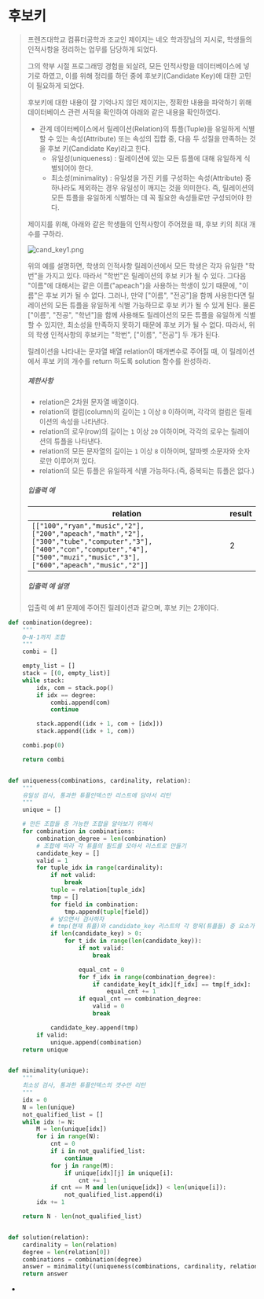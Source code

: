 # 후보키

> 프렌즈대학교 컴퓨터공학과 조교인 제이지는 네오 학과장님의 지시로, 학생들의 인적사항을 정리하는 업무를 담당하게 되었다.
>
> 그의 학부 시절 프로그래밍 경험을 되살려, 모든 인적사항을 데이터베이스에 넣기로 하였고, 이를 위해 정리를 하던 중에 후보키(Candidate Key)에 대한 고민이 필요하게 되었다.
>
> 후보키에 대한 내용이 잘 기억나지 않던 제이지는, 정확한 내용을 파악하기 위해 데이터베이스 관련 서적을 확인하여 아래와 같은 내용을 확인하였다.
>
> - 관계 데이터베이스에서 릴레이션(Relation)의 튜플(Tuple)을 유일하게 식별할 수 있는 속성(Attribute) 또는 속성의 집합 중, 다음 두 성질을 만족하는 것을 후보 키(Candidate Key)라고 한다.
>   - 유일성(uniqueness) : 릴레이션에 있는 모든 튜플에 대해 유일하게 식별되어야 한다.
>   - 최소성(minimality) : 유일성을 가진 키를 구성하는 속성(Attribute) 중 하나라도 제외하는 경우 유일성이 깨지는 것을 의미한다. 즉, 릴레이션의 모든 튜플을 유일하게 식별하는 데 꼭 필요한 속성들로만 구성되어야 한다.
>
> 제이지를 위해, 아래와 같은 학생들의 인적사항이 주어졌을 때, 후보 키의 최대 개수를 구하라.
>
> ![cand_key1.png](https://grepp-programmers.s3.amazonaws.com/files/production/f1a3a40ede/005eb91e-58e5-4109-9567-deb5e94462e3.jpg)
>
> 위의 예를 설명하면, 학생의 인적사항 릴레이션에서 모든 학생은 각자 유일한 "학번"을 가지고 있다. 따라서 "학번"은 릴레이션의 후보 키가 될 수 있다.
> 그다음 "이름"에 대해서는 같은 이름("apeach")을 사용하는 학생이 있기 때문에, "이름"은 후보 키가 될 수 없다. 그러나, 만약 ["이름", "전공"]을 함께 사용한다면 릴레이션의 모든 튜플을 유일하게 식별 가능하므로 후보 키가 될 수 있게 된다.
> 물론 ["이름", "전공", "학년"]을 함께 사용해도 릴레이션의 모든 튜플을 유일하게 식별할 수 있지만, 최소성을 만족하지 못하기 때문에 후보 키가 될 수 없다.
> 따라서, 위의 학생 인적사항의 후보키는 "학번", ["이름", "전공"] 두 개가 된다.
>
> 릴레이션을 나타내는 문자열 배열 relation이 매개변수로 주어질 때, 이 릴레이션에서 후보 키의 개수를 return 하도록 solution 함수를 완성하라.
>
> ##### 제한사항
>
> - relation은 2차원 문자열 배열이다.
> - relation의 컬럼(column)의 길이는 `1` 이상 `8` 이하이며, 각각의 컬럼은 릴레이션의 속성을 나타낸다.
> - relation의 로우(row)의 길이는 `1` 이상 `20` 이하이며, 각각의 로우는 릴레이션의 튜플을 나타낸다.
> - relation의 모든 문자열의 길이는 `1` 이상 `8` 이하이며, 알파벳 소문자와 숫자로만 이루어져 있다.
> - relation의 모든 튜플은 유일하게 식별 가능하다.(즉, 중복되는 튜플은 없다.)
>
> ##### 입출력 예
>
> | relation                                                     | result |
> | ------------------------------------------------------------ | ------ |
> | `[["100","ryan","music","2"],["200","apeach","math","2"],["300","tube","computer","3"],["400","con","computer","4"],["500","muzi","music","3"],["600","apeach","music","2"]]` | 2      |
>
> ##### 입출력 예 설명
>
> 입출력 예 #1
> 문제에 주어진 릴레이션과 같으며, 후보 키는 2개이다.



```python
def combination(degree):
    """
    0~N-1까지 조합
    """
    combi = []

    empty_list = []
    stack = [(0, empty_list)]
    while stack:
        idx, com = stack.pop()
        if idx == degree:
            combi.append(com)
            continue

        stack.append((idx + 1, com + [idx]))
        stack.append((idx + 1, com))

    combi.pop(0)

    return combi


def uniqueness(combinations, cardinality, relation):
    """
    유일성 검사, 통과한 튜플인덱스만 리스트에 담아서 리턴
    """
    unique = []

    # 만든 조합들 중 가능한 조합을 알아보기 위해서
    for combination in combinations:
        combination_degree = len(combination)
        # 조합에 따라 각 튜플의 필드를 모아서 리스트로 만들기
        candidate_key = []
        valid = 1
        for tuple_idx in range(cardinality):
            if not valid:
                break
            tuple = relation[tuple_idx]
            tmp = []
            for field in combination:
                tmp.append(tuple[field])
            # 넣으면서 검사하자
            # tmp(현재 튜플)와 candidate_key 리스트의 각 항목(튜플들) 중 요소가 모두 동일한 튜플이 있다면 안됨
            if len(candidate_key) > 0:
                for t_idx in range(len(candidate_key)):
                    if not valid:
                        break

                    equal_cnt = 0
                    for f_idx in range(combination_degree):
                        if candidate_key[t_idx][f_idx] == tmp[f_idx]:
                            equal_cnt += 1
                    if equal_cnt == combination_degree:
                        valid = 0
                        break

            candidate_key.append(tmp)
        if valid:
            unique.append(combination)
    return unique


def minimality(unique):
    """
    최소성 검사, 통과한 튜플인덱스의 갯수만 리턴
    """
    idx = 0
    N = len(unique)
    not_qualified_list = []
    while idx != N:
        M = len(unique[idx])
        for i in range(N):
            cnt = 0
            if i in not_qualified_list:
                continue
            for j in range(M):
                if unique[idx][j] in unique[i]:
                    cnt += 1
            if cnt == M and len(unique[idx]) < len(unique[i]):
                not_qualified_list.append(i)
        idx += 1

    return N - len(not_qualified_list)


def solution(relation):
    cardinality = len(relation)
    degree = len(relation[0])
    combinations = combination(degree)
    answer = minimality((uniqueness(combinations, cardinality, relation)))
    return answer
```

- 